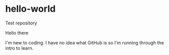 # hello-world
Test repository

Hello there

I'm new to coding. I have no idea what GitHub is so I'm running through the intro to learn.
